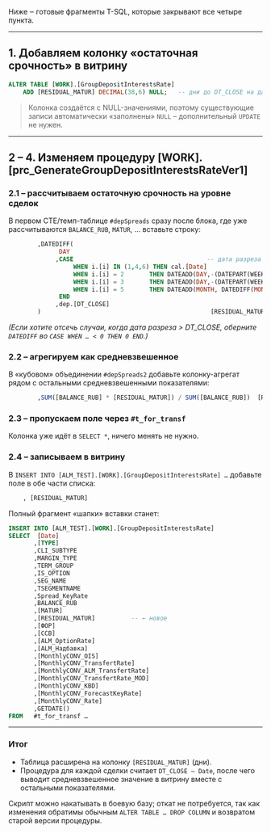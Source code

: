 Ниже ‒ готовые фрагменты T-SQL, которые закрывают все четыре пункта.

---

## 1. Добавляем колонку «остаточная срочность» в витрину

```sql
ALTER TABLE [WORK].[GroupDepositInterestsRate]
    ADD [RESIDUAL_MATUR] DECIMAL(38,6) NULL;   -- дни до DT_CLOSE на дату расчёта
```

> Колонка создаётся c NULL-значениями, поэтому существующие записи автоматически «заполнены» `NULL` – дополнительный `UPDATE` не нужен.

---

## 2 – 4. Изменяем процедуру **\[WORK].\[prc\_GenerateGroupDepositInterestsRateVer1]**

### 2.1 – рассчитываем остаточную срочность на уровне сделок

В первом CTE/темп-таблице `#depSpreads` сразу после блока, где уже рассчитываются `BALANCE_RUB`, `MATUR`, … вставьте строку:

```sql
        ,DATEDIFF(
              DAY
             ,CASE                                     -- дата разреза (как в calc Date)
                  WHEN i.[i] IN (1,4,6) THEN cal.[Date]
                  WHEN i.[i] = 2       THEN DATEADD(DAY,-(DATEPART(WEEKDAY,dep.[DT_OPEN]) - 1), dep.[DT_OPEN])
                  WHEN i.[i] = 3       THEN DATEADD(DAY,-(DATEPART(WEEKDAY,dep.[DT_CLOSE])- 1), dep.[DT_CLOSE])
                  WHEN i.[i] = 5       THEN DATEADD(MONTH, DATEDIFF(MONTH,0,dep.[DT_OPEN]),0)
              END
             ,dep.[DT_CLOSE]
        )                                               [RESIDUAL_MATUR]   -- ← Новое поле
```

*(Если хотите отсечь случаи, когда дата разреза > DT\_CLOSE, оберните `DATEDIFF` во `CASE WHEN … < 0 THEN 0 END`.)*

### 2.2 – агрегируем как средневзвешенное

В «кубовом» объединении `#depSpreads2` добавьте колонку-агрегат рядом с остальными средневзвешенными показателями:

```sql
        ,SUM([BALANCE_RUB] * [RESIDUAL_MATUR]) / SUM([BALANCE_RUB])  [RESIDUAL_MATUR]
```

### 2.3 – пропускаем поле через `#t_for_transf`

Колонка уже идёт в `SELECT *`, ничего менять не нужно.

### 2.4 – записываем в витрину

В `INSERT INTO [ALM_TEST].[WORK].[GroupDepositInterestsRate] …`
добавьте поле в обе части списка:

```sql
    , [RESIDUAL_MATUR]
```

Полный фрагмент «шапки» вставки станет:

```sql
INSERT INTO [ALM_TEST].[WORK].[GroupDepositInterestsRate]
SELECT  [Date]
       ,[TYPE]
       ,CLI_SUBTYPE
       ,MARGIN_TYPE
       ,TERM_GROUP
       ,IS_OPTION
       ,SEG_NAME
       ,TSEGMENTNAME
       ,Spread_KeyRate
       ,BALANCE_RUB
       ,[MATUR]
       ,[RESIDUAL_MATUR]          -- ← новое
       ,[ФОР]
       ,[ССВ]
       ,[ALM_OptionRate]
       ,[ALM_Надбавка]
       ,[MonthlyCONV_OIS]
       ,[MonthlyCONV_TransfertRate]
       ,[MonthlyCONV_ALM_TransfertRate]
       ,[MonthlyCONV_TransfertRate_MOD]
       ,[MonthlyCONV_KBD]
       ,[MonthlyCONV_ForecastKeyRate]
       ,[MonthlyCONV_Rate]
       ,GETDATE()
FROM   #t_for_transf …
```

---

### Итог

* Таблица расширена на колонку `[RESIDUAL_MATUR]` (дни).
* Процедура для каждой сделки считает `DT_CLOSE – Date`, после чего выводит средневзвешенное значение в витрину вместе с остальными показателями.

Скрипт можно накатывать в боевую базу; откат не потребуется, так как изменения обратимы обычным `ALTER TABLE … DROP COLUMN` и возвратом старой версии процедуры.
